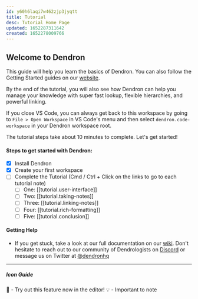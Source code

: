 ```yaml
---
id: y60h6laqi7w462zjp3jyqtt
title: Tutorial
desc: Tutorial Home Page
updated: 1652287311642
created: 1652278009766
---
```


## Welcome to Dendron

This guide will help you learn the basics of Dendron. You can also follow the Getting Started guides on our [website](https://wiki.dendron.so/notes/678c77d9-ef2c-4537-97b5-64556d6337f1.html).

By the end of the tutorial, you will also see how Dendron can help you manage your knowledge with super fast lookup, flexible hierarchies, and powerful linking.

If you close VS Code, you can always get back to this workspace by going to `File > Open Workspace` in VS Code's menu and then select `dendron.code-workspace` in your Dendron workspace root.

The tutorial steps take about 10 minutes to complete. Let's get started!

#### Steps to get started with Dendron:

- [x] Install Dendron
- [x] Create your first workspace
- [ ] Complete the Tutorial (Cmd / Ctrl + Click on the links to go to each tutorial note)
  - [ ] One: [[tutorial.user-interface]]
  - [ ] Two: [[tutorial.taking-notes]]
  - [ ] Three: [[tutorial.linking-notes]]
  - [ ] Four: [[tutorial.rich-formatting]]
  - [ ] Five: [[tutorial.conclusion]]

#### Getting Help

- If you get stuck, take a look at our full documentation on our [wiki](https://wiki.dendron.so/). Don't hesitate to reach out to our community of Dendrologists on [Discord](https://discord.com/invite/AE3NRw9) or message us on Twitter at [@dendronhq](https://twitter.com/dendronhq)

---

##### Icon Guide

🌱 - Try out this feature now in the editor!
💡 - Important to note
